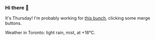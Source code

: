 ### Hi there :wave:

It's Thursday! I'm probably working for [this bunch](https://github.com/kohofinancial), clicking some merge buttons.

Weather in Toronto: light rain, mist, at +18°C.
